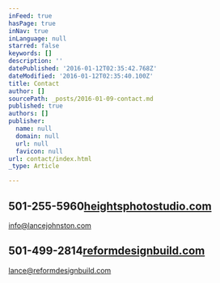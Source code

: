 ```yaml
---
inFeed: true
hasPage: true
inNav: true
inLanguage: null
starred: false
keywords: []
description: ''
datePublished: '2016-01-12T02:35:42.768Z'
dateModified: '2016-01-12T02:35:40.100Z'
title: Contact
author: []
sourcePath: _posts/2016-01-09-contact.md
published: true
authors: []
publisher:
  name: null
  domain: null
  url: null
  favicon: null
url: contact/index.html
_type: Article

---
```

## 

## 

## 501-255-5960[heightsphotostudio.com][0]  
info@lancejohnston.com  

## 501-499-2814[reformdesignbuild.com][1]  
lance@reformdesignbuild.com

## 



[0]: https://thegrid.ai/lance-johnston-photographer/
[1]: https://thegrid.ai/reform-design-build/